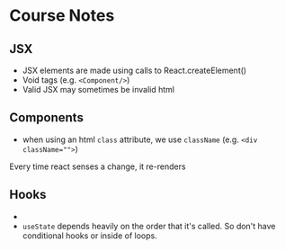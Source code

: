 # Course Notes

## JSX 
* JSX elements are made using calls to React.createElement()
* Void tags (e.g. `<Component/>`) 
* Valid JSX may sometimes be invalid html

## Components
* when using an html `class` attribute, we use `className` (e.g. `<div className="">`)

Every time react senses a change, it re-renders

## Hooks
* 
* `useState` depends heavily on the order that it's called. So don't have conditional hooks or inside of loops.
